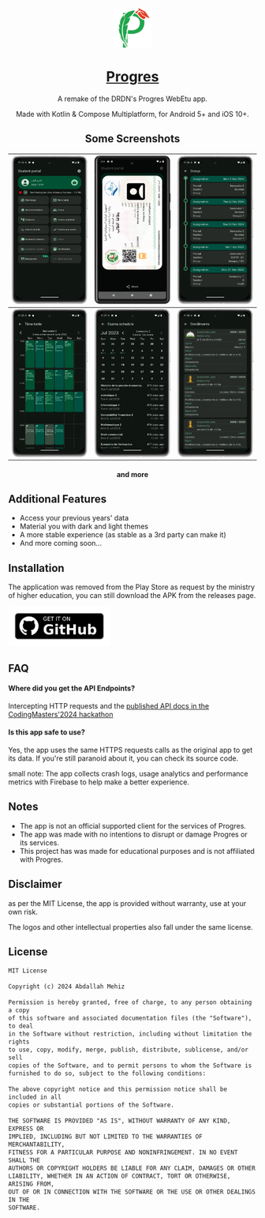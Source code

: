 <div align="center">

<img src=".github/assets/app_icon.svg" width="80" />

# [Progres](#)

A remake of the DRDN's Progres WebEtu app.

Made with Kotlin & Compose Multiplatform, for Android 5+ and iOS 10+.

## Some Screenshots

| <img src=".github/assets/screenshots/main_menu.webp" width="162px" height="300px" />  | <img src=".github/assets/screenshots/card.webp" width="162px" height="300px" />           | <img src=".github/assets/screenshots/groups.webp" width="162px" height="300px" />      |
|---------------------------------------------------------------------------------------|-------------------------------------------------------------------------------------------|----------------------------------------------------------------------------------------|
| <img src=".github/assets/screenshots/time_table.webp" width="162px" height="300px" /> | <img src=".github/assets/screenshots/exams_schedule.webp" width="162px" height="300px" /> | <img src=".github/assets/screenshots/enrollments.webp" width="162px" height="300px" /> |

#### and more

</div>

## Additional Features

- Access your previous years' data
- Material you with dark and light themes
- A more stable experience (as stable as a 3rd party can make it)
- And more coming soon...

## Installation

The application was removed from the Play Store as request by the ministry of higher education, you can still download the APK from the releases page.

[<img src=".github/assets/get-it-on-github.png" height="80">](https://github.com/abdallahmehiz/progres/releases)

## FAQ

#### Where did you get the API Endpoints?

Intercepting HTTP requests and
the [published API docs in the CodingMasters'2024 hackathon](https://drive.google.com/drive/folders/1jKoRtWpRwU-Bl6LZaobi8KYYIeCd8hBK)

#### Is this app safe to use?

Yes, the app uses the same HTTPS requests calls as the original app to get its data. If you're still
paranoid about it, you can check its source code.

small note: The app collects crash logs, usage analytics and performance metrics with Firebase to help make a better
experience.

## Notes

- The app is not an official supported client for the services of Progres.
- The app was made with no intentions to disrupt or damage Progres or its services.
- This project has was made for educational purposes and is not affiliated with Progres.

## Disclaimer

as per the MIT License, the app is provided without warranty, use at your own risk.

The logos and other intellectual properties also fall under the same license.

## License

```
MIT License

Copyright (c) 2024 Abdallah Mehiz

Permission is hereby granted, free of charge, to any person obtaining a copy
of this software and associated documentation files (the "Software"), to deal
in the Software without restriction, including without limitation the rights
to use, copy, modify, merge, publish, distribute, sublicense, and/or sell
copies of the Software, and to permit persons to whom the Software is
furnished to do so, subject to the following conditions:

The above copyright notice and this permission notice shall be included in all
copies or substantial portions of the Software.

THE SOFTWARE IS PROVIDED "AS IS", WITHOUT WARRANTY OF ANY KIND, EXPRESS OR
IMPLIED, INCLUDING BUT NOT LIMITED TO THE WARRANTIES OF MERCHANTABILITY,
FITNESS FOR A PARTICULAR PURPOSE AND NONINFRINGEMENT. IN NO EVENT SHALL THE
AUTHORS OR COPYRIGHT HOLDERS BE LIABLE FOR ANY CLAIM, DAMAGES OR OTHER
LIABILITY, WHETHER IN AN ACTION OF CONTRACT, TORT OR OTHERWISE, ARISING FROM,
OUT OF OR IN CONNECTION WITH THE SOFTWARE OR THE USE OR OTHER DEALINGS IN THE
SOFTWARE.
```
